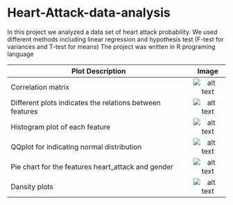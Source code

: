 # Heart-Attack-data-analysis
In this project we analyzed a data set of heart attack probability. We used different methods including linear regression and hypothesis test (F-test for variances and T-test for means)
The project was written in R programing language 

| Plot Description | Image |
| --- | :-: |
| Correlation matrix | ![alt text](corr-1.png 'correlation matrix') |
| Different plots indicates the relations between features | ![alt text](Relations-1.png 'relations') |
| Histogram plot of each feature | ![alt text](visual-1.png 'Histogram') |
| QQplot for indicating normal distribution | ![alt text](qqplot.png 'QQplot') |
| Pie chart for the features heart_attack and gender | ![alt text](categoty-1.png 'Pie chart') |
| Dansity plots | ![alt text](Relations-1.png 'dansity') |

